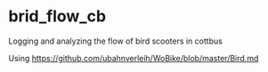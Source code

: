 # brid_flow_cb
Logging and analyzing the flow of bird scooters in cottbus


Using https://github.com/ubahnverleih/WoBike/blob/master/Bird.md
